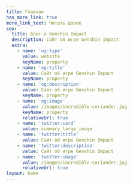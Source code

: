 ```yaml
---
title: Главная
has_more_link: true
more_link_text: Читать далее
seo:
  title: Блог о Genshin Impact
  description: Сайт об игре Genshin Impact
  extra:
    - name: 'og:type'
      value: website
      keyName: property
    - name: 'og:title'
      value: Сайт об игре Genshin Impact
      keyName: property
    - name: 'og:description'
      value: Сайт об игре Genshin Impact
      keyName: property
    - name: 'og:image'
      value: /images/incredible-coriander.jpg
      keyName: property
      relativeUrl: true
    - name: 'twitter:card'
      value: summary_large_image
    - name: 'twitter:title'
      value: Сайт об игре Genshin Impact
    - name: 'twitter:description'
      value: Сайт об игре Genshin Impact
    - name: 'twitter:image'
      value: /images/incredible-coriander.jpg
      relativeUrl: true
layout: home
---
```

